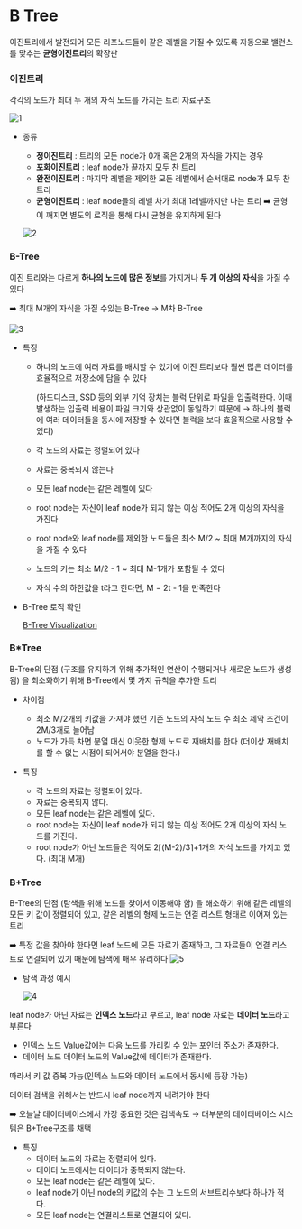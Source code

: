 # B Tree

이진트리에서 발전되어 모든 리프노드들이 같은 레벨을 가질 수 있도록 자동으로 밸런스를 맞추는 **균형이진트리**의 확장판

### 이진트리

각각의 노드가 최대 두 개의 자식 노드를 가지는 트리 자료구조

![1](https://github.com/CS-Study-crew/2024-CS-Study/assets/83401978/9d16a6b1-6079-4bae-8bf2-f11f546f4b74)

- 종류
    - **정이진트리** 
    : 트리의 모든 node가 0개 혹은 2개의 자식을 가지는 경우
    - **포화이진트리**
    : leaf node가 끝까지 모두 찬 트리
    - **완전이진트리**
    : 마지막 레벨을 제외한 모든 레벨에서 순서대로 node가 모두 찬 트리
    - **균형이진트리**
    : leaf node들의 레벨 차가 최대 1레벨까지만 나는 트리
    ➡️ 균형이 깨지면 별도의 로직을 통해 다시 균형을 유지하게 된다
    
    ![2](https://github.com/CS-Study-crew/2024-CS-Study/assets/83401978/f74a4a0f-44f8-4396-95d4-48d5769af6a8)
    

### B-Tree

이진 트리와는 다르게 **하나의 노드에 많은 정보**를 가지거나 **두 개 이상의 자식**을 가질 수 있다

➡️ 최대 M개의 자식을 가질 수있는 B-Tree → M차 B-Tree

![3](https://github.com/CS-Study-crew/2024-CS-Study/assets/83401978/fb0c6f40-05c9-47e7-922d-2f7530834bdb)

- 특징
    - 하나의 노드에 여러 자료를 배치할 수 있기에 이진 트리보다 훨씬 많은 데이터를 효율적으로 저장소에 담을 수 있다
        
        (하드디스크, SSD 등의 외부 기억 장치는 블럭 단위로 파일을 입출력한다. 
        이때 발생하는 입출력 비용이 파일 크기와 상관없이 동일하기 때문에 
        → 하나의 블럭에 여러 데이터들을 동시에 저장할 수 있다면 블럭을 보다 효율적으로 사용할 수 있다)
        
    - 각 노드의 자료는 정렬되어 있다
    - 자료는 중복되지 않는다
    - 모든 leaf node는 같은 레벨에 있다
    - root node는 자신이 leaf node가 되지 않는 이상 적어도 2개 이상의 자식을 가진다
    - root node와 leaf node를 제외한 노드들은 최소 M/2 ~ 최대 M개까지의 자식을 가질 수 있다
    - 노드의 키는 최소 M/2 - 1 ~ 최대 M-1개가 포함될 수 있다
    - 자식 수의 하한값을 t라고 한다면, M = 2t - 1을 만족한다

- B-Tree 로직 확인
    
    [B-Tree Visualization](https://www.cs.usfca.edu/~galles/visualization/BTree.html)
    

### B*Tree

B-Tree의 단점 (구조를 유지하기 위해 추가적인 연산이 수행되거나 새로운 노드가 생성됨) 을 최소화하기 위해 B-Tree에서 몇 가지 규칙을 추가한 트리

- 차이점
    - 최소 M/2개의 키값을 가져야 했던 기존 노드의 자식 노드 수 최소 제약 조건이 2M/3개로 늘어남
    - 노드가 가득 차면 분열 대신 이웃한 형제 노드로 재배치를 한다 (더이상 재배치를 할 수 없는 시점이 되어서야 분열을 한다.)

- 특징
    - 각 노드의 자료는 정렬되어 있다.
    - 자료는 중복되지 않다.
    - 모든 leaf node는 같은 레벨에 있다.
    - root node는 자신이 leaf node가 되지 않는 이상 적어도 2개 이상의 자식 노드를 가진다.
    - root node가 아닌 노드들은 적어도 2⌈(M-2)/3⌉+1개의 자식 노드를 가지고 있다. (최대 M개)
    

### B+Tree

B-Tree의 단점 (탐색을 위해 노드를 찾아서 이동해야 함) 을 해소하기 위해 같은 레벨의 모든 키 값이 정렬되어 있고, 같은 레벨의 형제 노드는 연결 리스트 형태로 이어져 있는 트리

➡️ 특정 값을 찾아야 한다면 leaf 노드에 모든 자료가 존재하고, 그 자료들이 연결 리스트로 연결되어 있기 때문에 탐색에 매우 유리하다
![5](https://github.com/CS-Study-crew/2024-CS-Study/assets/83401978/bdeb6e2c-b9b0-491f-bb26-4a7b7c63688a)

- 탐색 과정 예시
    
    ![4](https://github.com/CS-Study-crew/2024-CS-Study/assets/83401978/6a3dd3c8-7248-49dc-8c5d-d97c830eaf0b)


leaf node가 아닌 자료는 **인덱스 노드**라고 부르고, leaf node 자료는 **데이터 노드**라고 부른다

- 인덱스 노드
Value값에는 다음 노드를 가리킬 수 있는 포인터 주소가 존재한다.
- 데이터 노드
데이터 노드의 Value값에 데이터가 존재한다.

따라서 키 값 중복 가능(인덱스 노드와 데이터 노드에서 동시에 등장 가능)

데이터 검색을 위해서는 반드시 leaf node까지 내려가야 한다

➡️ 오늘날 데이터베이스에서 가장 중요한 것은 검색속도 → 대부분의 데이터베이스 시스템은 B+Tree구조를 채택

- 특징
    - 데이터 노드의 자료는 정렬되어 있다.
    - 데이터 노드에서는 데이터가 중복되지 않는다.
    - 모든 leaf node는 같은 레벨에 있다.
    - leaf node가 아닌 node의 키값의 수는 그 노드의 서브트리수보다 하나가 적다.
    - 모든 leaf node는 연결리스트로 연결되어 있다.

